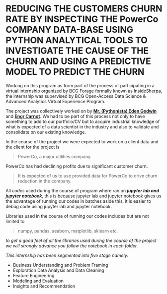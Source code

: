 # REDUCING THE CUSTOMERS CHURN RATE BY INSPECTING THE PowerCo COMPANY DATA-BASE USING PYTHON ANALYTICAL TOOLS TO INVESTIGATE THE CAUSE OF THE CHURN AND USING A PREDICTIVE MODEL TO PREDICT THE CHURN
Working on this program as form part of the process of participating in a virtual internship organized by BCG [Forage](https://www.theforage.com/virtual-internships/Tcz8gTtprzAS4xSoK?__cf_chl_captcha_tk__=a954c4fd6f4fb1b5351cd1b37ec153630ff6caf2-1613484215-0-AXMx-eOqui32bQAL-pmCKjDBfHOAQQX9c2DC_c8K-h8FGoFMDl8D1SZyOeSlHHC14a8UPmojcp6VPf_wiMtg_Y2X3q-qJAPNQQbm45z1nkcyqV-QKgMb9J7qv78bEDeHvICkZAkVQ25Zix74F16BVjz8M-i-nH66uIsFr-u_jGnAHuTQihA864drkDXAwECw6pQ-Wveq8rGasTlOMnIrCYW4enB6jgOSZgzOQWXJy1tP2ULAq1pLpu1vSe1oLbmqZkgDEk_pyw3YmA5moXZQ7cuOY82nLFnmqG7VBPHyKXfuRIfEabQTBhdC4N_3Xs6NsFWp6W1zjgmCKwfN--Q_Btk1OTeFMJ7bJX7QWwp5Lv11mNZ1sgu4rGuvWlboFQSX_0X4twyKsZe3hlnBrVKsA2lhV_owTXAfECJ2Xy9h5m-H9EYboNoTscwEK1PkmKbfoKY5FsYVlrkWntFInG2js6-GTXA95gtTLcQwvXctrBVwb-wGTYbDqEiUKhfYqfKNb16x_W0m45kbM_i42OJ2EYgIv6Lq6Ua-vqAjLUZ-Dfx3wINyYEzU7TN6Z0W8nfB9LY4oZWJv7EB1SKToMYaMGf4&ref=GoHyMBiPYPB6BJbqx) formally known as InsideSherpa, the internship was supervised by BCG Open-Access Data Science & Advanced Analytics Virtual Experience Program.

The project was collectively worked on by [**Mr. (Pythonista) Eden Godwin**](https://github.com/tcharkovski) and [**Engr Carnot**](https://github.com/tcharkovski). We had to be part of this process not only to have something to add to our portfolio/CV but to acquire industrial knowledge of what is expected of a data scientist in the industry and also to validate and consolidate on our existing knowledge.

In the course of the project we were expected to work on a client data and the client for the project is 
>PowerCo, a major utilities company. 

PowerCo has had declining profits due to significant customer churn. 
>It is expected of us to use provided data for PowerCo to drive churn reduction in the company.

All *codes* used during the course of program where ran on ***jupyter lab and jupyter notebook***, this is because jupyter lab and jupyter notebook gives us the advantage of running our codes in batches aside this, it is easier to debug code using jupyter lab and jupyter notebook.

Libraries used in the course of running our codes includes but are not limited to 
>numpy, pandas, seaborn, matplotlib, sklearn etc. 

*to get a good feel of all the libraries used during the course of the project we will strongly advance you follow the notebook in each folder.*

_This internship has been segmented into five stage namely:_
*	Business Understanding and Problem Framing
*	Exploration Data Analysis and Data Cleaning
*	Feature Engineering
*	Modeling and Evaluation
*	Insights and Recommendation

